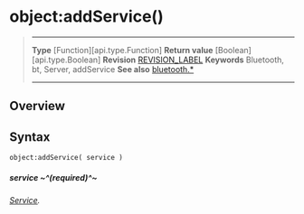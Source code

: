 # object:addService()

> --------------------- ------------------------------------------------------------------------------------------
> __Type__              [Function][api.type.Function]
> __Return value__      [Boolean][api.type.Boolean]
> __Revision__          [REVISION_LABEL](REVISION_URL)
> __Keywords__          Bluetooth, bt, Server, addService
> __See also__          [bluetooth.*](/plugin.bluetooth.md)
> --------------------- ------------------------------------------------------------------------------------------

## Overview

## Syntax

	object:addService( service )

##### service ~^(required)^~
_[Service](/plugin.bluetooth.type.Service.md)._